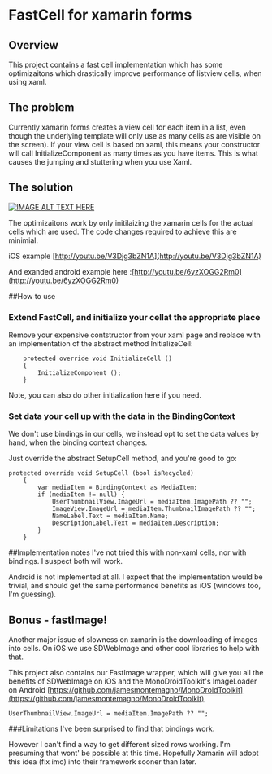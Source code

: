 # FastCell for xamarin forms

## Overview
This project contains a fast cell implementation which has some optimizaitons which drastically improve performance of listview cells, when using xaml. 

## The problem
Currently xamarin forms creates a view cell for each item in a list, even though the underlying template will only use as many cells as are visible on the screen). If your view cell is based on xaml, this means your constructor will call InitializeComponent as many times as you have items. This is what causes the jumping and stuttering when you use Xaml.



## The solution

[![IMAGE ALT TEXT HERE](http://img.youtube.com/vi/33ZeU1X2M2Y/0.jpg)](https://www.youtube.com/watch?v=33ZeU1X2M2Y)

The optimizaitons work by only initilaizing the xamarin cells for the actual cells which are used. The code changes required to achieve this are minimial.

iOS example [http://youtu.be/V3Djg3bZN1A](http://youtu.be/V3Djg3bZN1A)

And exanded android example here :[http://youtu.be/6yzXOGG2Rm0](http://youtu.be/6yzXOGG2Rm0)


##How to use

### Extend FastCell, and initialize your cellat the appropriate place
Remove your expensive contstructor from your xaml page and replace with an implementation of the abstract method InitializeCell:

		protected override void InitializeCell ()
		{
			InitializeComponent ();
		}
		
Note, you can also do other initialization here if you need.

### Set data your cell up with the data in the BindingContext
We don't use bindings in our cells, we instead opt to set the data values by hand, when the binding context changes.

Just override the abstract SetupCell method, and you're good to go:

	protected override void SetupCell (bool isRecycled)
		{
			var mediaItem = BindingContext as MediaItem;
			if (mediaItem != null) {
				UserThumbnailView.ImageUrl = mediaItem.ImagePath ?? "";
				ImageView.ImageUrl = mediaItem.ThumbnailImagePath ?? "";
				NameLabel.Text = mediaItem.Name;
				DescriptionLabel.Text = mediaItem.Description;
			}
		}
		
		
##Implementation notes
I've not tried this with non-xaml cells, nor with bindings. I suspect both will work.

Android is not implemented at all. I expect that the implementation would be trivial, and should get the same performance benefits as iOS (windows too, I'm guessing).



## Bonus - fastImage!
Another major issue of slowness on xamarin is the downloading of images into cells. On iOS we use SDWebImage and other cool libraries to help with that. 

This project also contains our FastImage wrapper, which will give you all the benefits of SDWebImage on iOS and the MonoDroidToolkit's ImageLoader on Android [https://github.com/jamesmontemagno/MonoDroidToolkit](https://github.com/jamesmontemagno/MonoDroidToolkit)

	UserThumbnailView.ImageUrl = mediaItem.ImagePath ?? "";

###Limitations
I've been surprised to find that bindings work.

However I can't find a way to get different sized rows working. I'm presuming that wont' be possible at this time. Hopefully Xamarin will adopt this idea (fix imo) into their framework sooner than later.